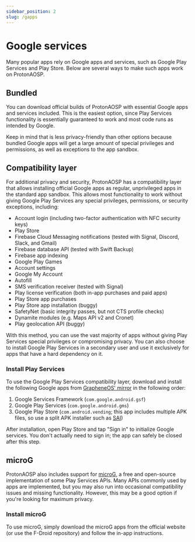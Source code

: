 ```yaml
---
sidebar_position: 2
slug: /gapps
---
```


# Google services

Many popular apps rely on Google apps and services, such as Google Play Services and Play Store. Below are several ways to make such apps work on ProtonAOSP.

## Bundled

You can download official builds of ProtonAOSP with essential Google apps and services included. This is the easiest option, since Play Services functionality is essentially guaranteed to work and most code runs as intended by Google.

Keep in mind that is less privacy-friendly than other options because bundled Google apps will get a large amount of special privileges and permissions, as well as exceptions to the app sandbox.

## Compatibility layer

For additional privacy and security, ProtonAOSP has a compatibility layer that allows installing official Google apps as regular, unprivileged apps in the standard app sandbox. This allows most functionality to work without giving Google Play Services any special privileges, permissions, or security exceptions, including:

- Account login (including two-factor authentication with NFC security keys)
- Play Store
- Firebase Cloud Messaging notifications (tested with Signal, Discord, Slack, and Gmail)
- Firebase database API (tested with Swift Backup)
- Firebase app indexing
- Google Play Games
- Account settings
- Google My Account
- Autofill
- SMS verification receiver (tested with Signal)
- Play license verification (both in-app purchases and paid apps)
- Play Store app purchases
- Play Store app installation (buggy)
- SafetyNet (basic integrity passes, but not CTS profile checks)
- Dynamite modules (e.g. Maps API v2 and Cronet)
- Play geolocation API (buggy)

With this method, you can use the vast majority of apps without giving Play Services special privileges or compromising privacy. You can also choose to install Google Play Services in a secondary user and use it exclusively for apps that have a hard dependency on it.

### Install Play Services

To use the Google Play Services compatibility layer, download and install the following Google apps from [GrapheneOS' mirror](https://apps.grapheneos.org/packages/) in the following order:

1. Google Services Framework (`com.google.android.gsf`)
2. Google Play Services (`com.google.android.gms`)
3. Google Play Store (`com.android.vending`; this app includes multiple APK files, so use a split APK installer such as [SAI](https://github.com/Aefyr/SAI/releases/tag/4.5))

After installation, open Play Store and tap "Sign in" to initialize Google services. You don't actually need to sign in; the app can safely be closed after this step.

## microG

ProtonAOSP also includes support for [microG](https://microg.org/), a free and open-source implementation of some Play Services APIs. Many APIs commonly used by apps are implemented, but you may also run into occasional compatibility issues and missing functionality. However, this may be a good option if you're looking for maximum privacy.

### Install microG

To use microG, simply download the microG apps from the official website (or use the F-Droid repository) and follow the in-app instructions.
